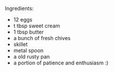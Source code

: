 Ingredients:

- 12 eggs
- t tbsp sweet cream
- 1 tbsp butter
- a bunch of fresh chives
- skillet
- metal spoon
- a old rusty pan
- a portion of patience and enthusiasm :)
